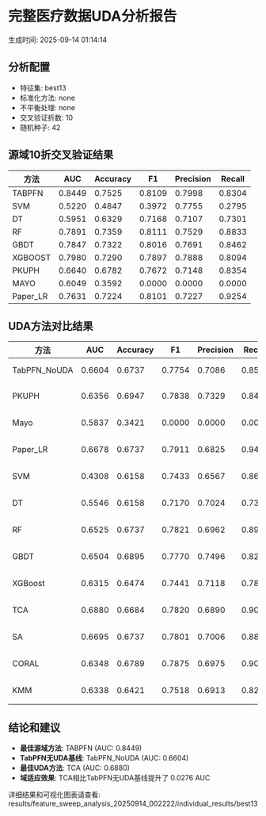 # 完整医疗数据UDA分析报告

生成时间: 2025-09-14 01:14:14

## 分析配置

- 特征集: best13
- 标准化方法: none
- 不平衡处理: none
- 交叉验证折数: 10
- 随机种子: 42

## 源域10折交叉验证结果

| 方法 | AUC | Accuracy | F1 | Precision | Recall |
|------|-----|----------|----|-----------| -------|
| TABPFN | 0.8449 | 0.7525 | 0.8109 | 0.7998 | 0.8304 |
| SVM | 0.5220 | 0.4847 | 0.3972 | 0.7755 | 0.2795 |
| DT | 0.5951 | 0.6329 | 0.7168 | 0.7107 | 0.7301 |
| RF | 0.7891 | 0.7359 | 0.8111 | 0.7529 | 0.8833 |
| GBDT | 0.7847 | 0.7322 | 0.8016 | 0.7691 | 0.8462 |
| XGBOOST | 0.7980 | 0.7290 | 0.7897 | 0.7888 | 0.8094 |
| PKUPH | 0.6640 | 0.6782 | 0.7672 | 0.7148 | 0.8354 |
| MAYO | 0.6049 | 0.3592 | 0.0000 | 0.0000 | 0.0000 |
| Paper_LR | 0.7631 | 0.7224 | 0.8101 | 0.7227 | 0.9254 |

## UDA方法对比结果

| 方法 | AUC | Accuracy | F1 | Precision | Recall | 类型 |
|------|-----|----------|----|-----------| -------|------|
| TabPFN_NoUDA | 0.6604 | 0.6737 | 0.7754 | 0.7086 | 0.8560 | TabPFN基线 |
| PKUPH | 0.6356 | 0.6947 | 0.7838 | 0.7329 | 0.8474 | 传统基线 |
| Mayo | 0.5837 | 0.3421 | 0.0000 | 0.0000 | 0.0000 | 传统基线 |
| Paper_LR | 0.6678 | 0.6737 | 0.7911 | 0.6825 | 0.9429 | 传统基线 |
| SVM | 0.4308 | 0.6158 | 0.7433 | 0.6567 | 0.8641 | 机器学习基线 |
| DT | 0.5546 | 0.6158 | 0.7170 | 0.7024 | 0.7378 | 机器学习基线 |
| RF | 0.6525 | 0.6737 | 0.7821 | 0.6962 | 0.8942 | 机器学习基线 |
| GBDT | 0.6504 | 0.6895 | 0.7770 | 0.7496 | 0.8218 | 机器学习基线 |
| XGBoost | 0.6315 | 0.6474 | 0.7441 | 0.7118 | 0.7840 | 机器学习基线 |
| TCA | 0.6880 | 0.6684 | 0.7820 | 0.6890 | 0.9040 | UDA方法 |
| SA | 0.6695 | 0.6737 | 0.7801 | 0.7006 | 0.8800 | UDA方法 |
| CORAL | 0.6348 | 0.6789 | 0.7875 | 0.6975 | 0.9040 | UDA方法 |
| KMM | 0.6338 | 0.6421 | 0.7518 | 0.6913 | 0.8240 | UDA方法 |

## 结论和建议

- **最佳源域方法**: TABPFN (AUC: 0.8449)
- **TabPFN无UDA基线**: TabPFN_NoUDA (AUC: 0.6604)
- **最佳UDA方法**: TCA (AUC: 0.6880)
- **域适应效果**: TCA相比TabPFN无UDA基线提升了 0.0276 AUC

详细结果和可视化图表请查看: results/feature_sweep_analysis_20250914_002222/individual_results/best13